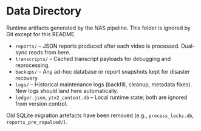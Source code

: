 # Data Directory

Runtime artifacts generated by the NAS pipeline. This folder is ignored by Git except for this README.

- `reports/` – JSON reports produced after each video is processed. Dual-sync reads from here.
- `transcripts/` – Cached transcript payloads for debugging and reprocessing.
- `backups/` – Any ad-hoc database or report snapshots kept for disaster recovery.
- `logs/` – Historical maintenance logs (backfill, cleanup, metadata fixes). New logs should land here automatically.
- `ledger.json`, `ytv2_content.db` – Local runtime state; both are ignored from version control.

Old SQLite migration artefacts have been removed (e.g., `process_locks.db`, `reports_pre_repalced/`).
